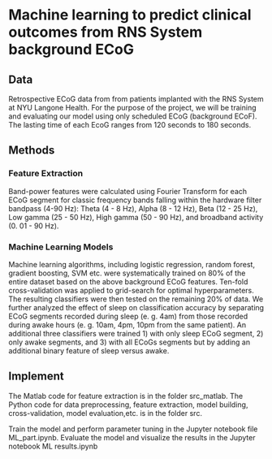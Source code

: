 # Machine learning to predict clinical outcomes from RNS System background ECoG


## Data
Retrospective ECoG data from from patients implanted with the RNS System at NYU Langone Health. For the purpose of the project, we will be training and evaluating our model using only scheduled ECoG (background ECoF). The lasting time of each EcoG ranges from 120 seconds to 180 seconds. 


## Methods

### Feature Extraction
Band-power features were calculated using Fourier Transform for each ECoG segment for classic frequency bands falling within the hardware filter bandpass (4-90 Hz): Theta (4 - 8 Hz), Alpha (8 - 12 Hz), Beta (12 - 25 Hz), Low gamma (25 - 50 Hz), High gamma (50 - 90 Hz), and broadband activity (0. 01 - 90 Hz). 

### Machine Learning Models
Machine learning algorithms, including logistic regression, random forest, gradient boosting, SVM etc. were systematically trained on 80% of the entire dataset based on the above background ECoG features. Ten-fold cross-validation was applied to grid-search for optimal hyperparameters. The resulting classifiers were then tested on the remaining 20% of data. We further analyzed the effect of sleep on classification accuracy by separating ECoG segments recorded during sleep (e. g. 4am) from those recorded during awake hours (e. g. 10am, 4pm, 10pm from the same patient). An additional three classifiers were trained 1) with only sleep ECoG segment, 2) only awake segments, and 3) with all ECoGs segments but by adding an additional binary feature of sleep versus awake.


## Implement

The Matlab code for feature extraction is in the folder src_matlab.
The Python code for data preprocessing, feature extraction, model building, cross-validation, model evaluation,etc. is in the folder src.

Train the model and perform parameter tuning in the Jupyter notebook file ML_part.ipynb.
Evaluate the model and visualize the results in the Jupyter notebook ML results.ipynb




